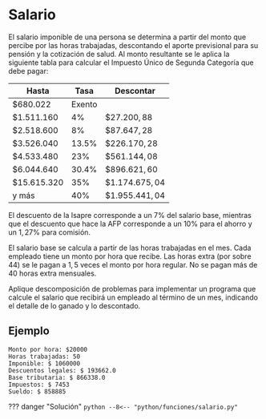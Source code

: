 # Salario

El salario imponible de una persona se determina a partir del monto que percibe por las horas trabajadas, descontando el aporte previsional para su pensión y la cotización de salud. Al monto resultante se le aplica la siguiente tabla para calcular el Impuesto Único de Segunda Categoría que debe pagar:

| Hasta        |Tasa    |Descontar       |
|--------------|--------|----------------|
|$\$680.022$   |Exento  |                |
|$\$1.511.160$ |$4\%$   |$\$27.200,88$   |
|$\$2.518.600$ |$8\%$   |$\$87.647,28$   |
|$\$3.526.040$ |$13.5\%$|$\$226.170,28$  |
|$\$4.533.480$ |$23\%$  |$\$561.144,08$  |
|$\$6.044.640$ |$30.4\%$|$\$896.621,60$  |
|$\$15.615.320$|$35\%$  |$\$1.174.675,04$|
|y más         |$40\%$  |$\$1.955.441,04$|

El descuento de la Isapre corresponde a un $7\%$ del salario base, mientras que el descuento que hace la AFP corresponde a un $10\%$ para el ahorro y un $1,27\%$ para comisión.

El salario base se calcula a partir de las horas trabajadas en el mes. Cada empleado tiene un monto por hora que recibe. Las horas extra (por sobre $44$) se le pagan a $1,5$ veces el monto por hora regular. No se pagan más de $40$ horas extra mensuales.

Aplique descomposición de problemas para implementar un programa que calcule el salario que recibirá un empleado al término de un mes, indicando el detalle de lo ganado y lo descontado.

## Ejemplo
```
Monto por hora: $20000
Horas trabajadas: 50
Imponible: $ 1060000
Descuentos legales: $ 193662.0
Base tributaria: $ 866338.0
Impuestos: $ 7453
Sueldo: $ 858885
```

??? danger "Solución"
    ```python
    --8<-- "python/funciones/salario.py"
    ```

